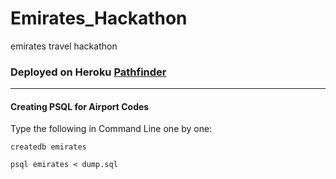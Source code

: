 # Emirates_Hackathon
emirates travel hackathon

### Deployed on Heroku [Pathfinder](http://pathfinderemirates.herokuapp.com/)
----------------
#### Creating PSQL for Airport Codes
Type the following in Command Line one by one:

`createdb emirates`

`psql emirates < dump.sql`
